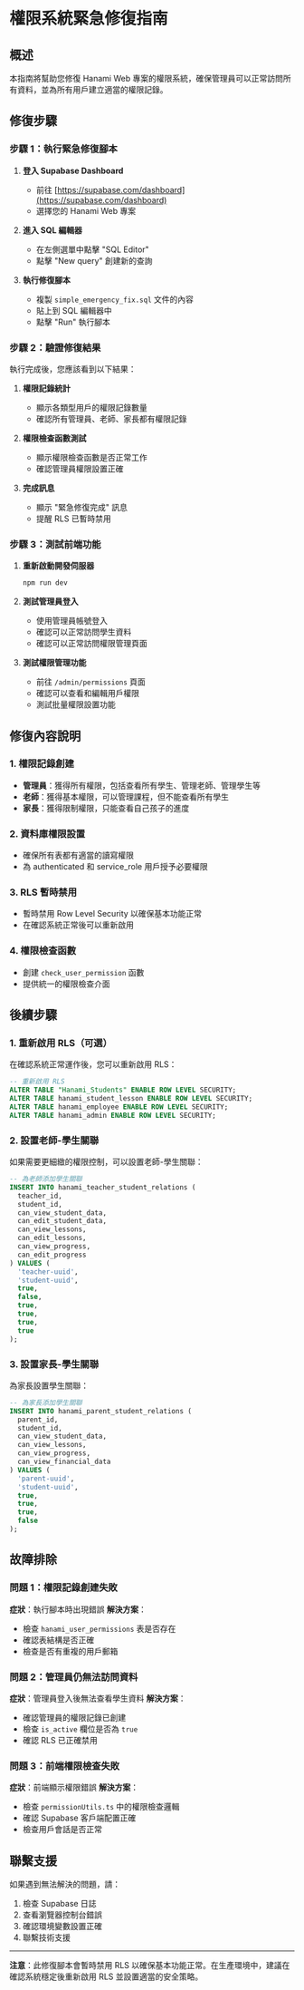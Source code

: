 # 權限系統緊急修復指南

## 概述
本指南將幫助您修復 Hanami Web 專案的權限系統，確保管理員可以正常訪問所有資料，並為所有用戶建立適當的權限記錄。

## 修復步驟

### 步驟 1：執行緊急修復腳本

1. **登入 Supabase Dashboard**
   - 前往 [https://supabase.com/dashboard](https://supabase.com/dashboard)
   - 選擇您的 Hanami Web 專案

2. **進入 SQL 編輯器**
   - 在左側選單中點擊 "SQL Editor"
   - 點擊 "New query" 創建新的查詢

3. **執行修復腳本**
   - 複製 `simple_emergency_fix.sql` 文件的內容
   - 貼上到 SQL 編輯器中
   - 點擊 "Run" 執行腳本

### 步驟 2：驗證修復結果

執行完成後，您應該看到以下結果：

1. **權限記錄統計**
   - 顯示各類型用戶的權限記錄數量
   - 確認所有管理員、老師、家長都有權限記錄

2. **權限檢查函數測試**
   - 顯示權限檢查函數是否正常工作
   - 確認管理員權限設置正確

3. **完成訊息**
   - 顯示 "緊急修復完成" 訊息
   - 提醒 RLS 已暫時禁用

### 步驟 3：測試前端功能

1. **重新啟動開發伺服器**
   ```bash
   npm run dev
   ```

2. **測試管理員登入**
   - 使用管理員帳號登入
   - 確認可以正常訪問學生資料
   - 確認可以正常訪問權限管理頁面

3. **測試權限管理功能**
   - 前往 `/admin/permissions` 頁面
   - 確認可以查看和編輯用戶權限
   - 測試批量權限設置功能

## 修復內容說明

### 1. 權限記錄創建
- **管理員**：獲得所有權限，包括查看所有學生、管理老師、管理學生等
- **老師**：獲得基本權限，可以管理課程，但不能查看所有學生
- **家長**：獲得限制權限，只能查看自己孩子的進度

### 2. 資料庫權限設置
- 確保所有表都有適當的讀寫權限
- 為 authenticated 和 service_role 用戶授予必要權限

### 3. RLS 暫時禁用
- 暫時禁用 Row Level Security 以確保基本功能正常
- 在確認系統正常後可以重新啟用

### 4. 權限檢查函數
- 創建 `check_user_permission` 函數
- 提供統一的權限檢查介面

## 後續步驟

### 1. 重新啟用 RLS（可選）
在確認系統正常運作後，您可以重新啟用 RLS：

```sql
-- 重新啟用 RLS
ALTER TABLE "Hanami_Students" ENABLE ROW LEVEL SECURITY;
ALTER TABLE hanami_student_lesson ENABLE ROW LEVEL SECURITY;
ALTER TABLE hanami_employee ENABLE ROW LEVEL SECURITY;
ALTER TABLE hanami_admin ENABLE ROW LEVEL SECURITY;
```

### 2. 設置老師-學生關聯
如果需要更細緻的權限控制，可以設置老師-學生關聯：

```sql
-- 為老師添加學生關聯
INSERT INTO hanami_teacher_student_relations (
  teacher_id,
  student_id,
  can_view_student_data,
  can_edit_student_data,
  can_view_lessons,
  can_edit_lessons,
  can_view_progress,
  can_edit_progress
) VALUES (
  'teacher-uuid',
  'student-uuid',
  true,
  false,
  true,
  true,
  true,
  true
);
```

### 3. 設置家長-學生關聯
為家長設置學生關聯：

```sql
-- 為家長添加學生關聯
INSERT INTO hanami_parent_student_relations (
  parent_id,
  student_id,
  can_view_student_data,
  can_view_lessons,
  can_view_progress,
  can_view_financial_data
) VALUES (
  'parent-uuid',
  'student-uuid',
  true,
  true,
  true,
  false
);
```

## 故障排除

### 問題 1：權限記錄創建失敗
**症狀**：執行腳本時出現錯誤
**解決方案**：
- 檢查 `hanami_user_permissions` 表是否存在
- 確認表結構是否正確
- 檢查是否有重複的用戶郵箱

### 問題 2：管理員仍無法訪問資料
**症狀**：管理員登入後無法查看學生資料
**解決方案**：
- 確認管理員的權限記錄已創建
- 檢查 `is_active` 欄位是否為 `true`
- 確認 RLS 已正確禁用

### 問題 3：前端權限檢查失敗
**症狀**：前端顯示權限錯誤
**解決方案**：
- 檢查 `permissionUtils.ts` 中的權限檢查邏輯
- 確認 Supabase 客戶端配置正確
- 檢查用戶會話是否正常

## 聯繫支援

如果遇到無法解決的問題，請：
1. 檢查 Supabase 日誌
2. 查看瀏覽器控制台錯誤
3. 確認環境變數設置正確
4. 聯繫技術支援

---

**注意**：此修復腳本會暫時禁用 RLS 以確保基本功能正常。在生產環境中，建議在確認系統穩定後重新啟用 RLS 並設置適當的安全策略。 
